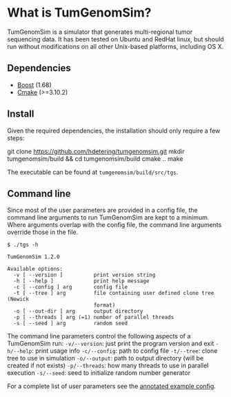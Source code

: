 # What is TumGenomSim?

TumGenomSim is a simulator that generates multi-regional tumor sequencing data. It has been tested on Ubuntu and RedHat linux, but should run without modifications on all other Unix-based platforms, including OS X.

## Dependencies

* [Boost](https://www.boost.org/users/history/version_1_68_0.html) (1.68)
* [Cmake](https://cmake.org/) (>=3.10.2)

## Install

Given the required dependencies, the installation should only require a few steps:

   git clone https://github.com/hdetering/tumgenomsim.git
   mkdir tumgenomsim/build && cd tumgenomsim/build
   cmake ..
   make

The executable can be found at `tumgenomsim/build/src/tgs`.

## Command line
Since most of the user parameters are provided in a config file, the command line arguments to run TumGenomSim are kept to a minimum. Where arguments overlap with the config file, the command line arguments override those in the file.

    $ ./tgs -h
    
    TumGenomSim 1.2.0
    
    Available options:
      -v [ --version ]          print version string
      -h [ --help ]             print help message
      -c [ --config ] arg       config file
      -t [ --tree ] arg         file containing user defined clone tree (Newick 
                                format)
      -o [ --out-dir ] arg      output directory
      -p [ --threads ] arg (=1) number of parallel threads
      -s [ --seed ] arg         random seed
    
The command line parameters control the following aspects of a TumGenomSim run:
`-v/--version`: just print the program version and exit
`-h/--help`: 	  print usage info
`-c/--config`: 	path to config file
`-t/--tree`: 	  clone tree to use in simulation
`-o/--output`: 	path to output directory (will be created if not exists)
`-p/--threads`:	how many threads to use in parallel execution
`-s/--seed`:	  seed to initialize random number generator

For a complete list of user parameters see the [annotated example config](https://github.com/hdetering/tumgenomsim/blob/master/config.yml).
